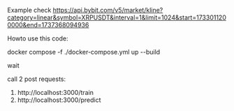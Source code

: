 Example check https://api.bybit.com/v5/market/kline?category=linear&symbol=XRPUSDT&interval=1&limit=1024&start=1733011200000&end=1737368094936

Howto use this code:

docker compose -f ./docker-compose.yml up --build

wait

call 2 post requests:

1. http://localhost:3000/train
2. http://localhost:3000/predict

